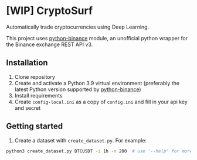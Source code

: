 # \[WIP\] CryptoSurf

Automatically trade cryptocurrencies using Deep Learning.

This project uses [python-binance](https://github.com/sammchardy/python-binance) module, an unofficial python wrapper
for the Binance exchange REST API v3.

## Installation

1. Clone repository
2. Create and activate a Python 3.9 virtual environment (preferably the latest Python version supported
   by [python-binance](https://github.com/sammchardy/python-binance))
3. Install requirements
4. Create `config-local.ini` as a copy of `config.ini` and fill in your api key and secret

## Getting started

1. Create a dataset with `create_dataset.py`. For example:

```bash
python3 create_dataset.py BTCUSDT -i 1h -n 200  # use '--help' for more details
```
